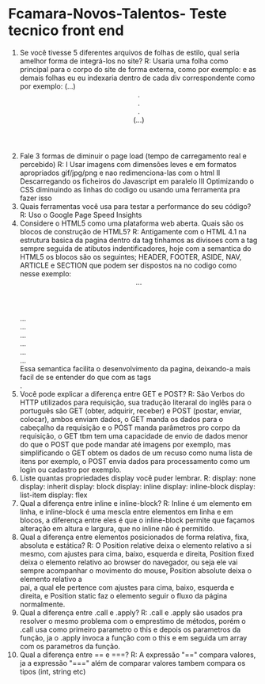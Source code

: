 # Fcamara-Novos-Talentos-                        Teste tecnico front end                                                                                                                                                                                                                                    
1) Se você tivesse 5 diferentes arquivos de folhas de estilo, qual seria amelhor forma de integrá-los no site?                                                                                                                                                                   R: Usaria uma folha como principal para o corpo do site de forma externa, como por exemplo:                                             <link rel="styesheet" type="text/css" href="../../../projeto/css/folha_1_principal.css"/>                                                e as demais folhas eu eu indexaria dentro de cada div correspondente como por exemplo:                                                   (...)                                                                                                                                   <header>                                                                                                                                    <link rel="stylesheet" type="text/css" href="../../../projeto/css/folha_2_header.css"/>                                                .                                                                                                                                       <aside>                                                                                                                                    <link rel="stylesheet" type="text/css" href="../../../projeto/css/folha_3_aside.css"/>                                                .                                                                                                                                       <article>                                                                                                                                  <link rel="stylesheet" type="text/css" href="../../../projeto/css/folha_4_article.css"/>                                              .                                                                                                                                       <nav>                                                                                                                                      <link rel="stylesheet" type="text/css" href="../../../projeto/css/folha_5_nav.css"/>                                                  (...)                                                                                                                                                                                                                                                                                          
2) Fale 3 formas de diminuir o page load (tempo de carregamento real e percebido)                                                                                                                                                                                                    R: I Usar imagens com dimensões leves e em formatos apropriados gif/jpg/png e nao redimenciona-las com o html                                II Descarregando os ficheiros do Javascript em paralelo                                                                                    III Optimizando o CSS diminuindo as linhas do codigo ou usando uma ferramenta pra fazer isso                                            
3) Quais ferramentas você usa para testar a performance do seu código?                                                                                                                                                                                                                R: Uso o Google Page Speed Insights                                                                                                                     
4) Considere o HTML5 como uma plataforma web aberta. Quais são os blocos de construção de HTML5?                                                                                                                                                                                R: Antigamente com o HTML 4.1 na estrutura basica da pagina dentro da tag <body></body>                                                 tinhamos as divisoes com a tag <div id="header"></div> sempre seguida de atibutos indentificadores,                                    hoje com a semantica do HTML5 os blocos são os seguintes; HEADER, FOOTER, ASIDE, NAV, ARTICLE e SECTION                                 que podem ser dispostos na no codigo como nesse exemplo:                                                                                 <!DOCTYPE html>                                                                                                                     <html>                                                                                                                                        <head>                                                                                                                                     <title>Teste Site</title>                                                                                                            </head>                                                                                                                                  <body>                                                                                                                                     <header>                                                                                                                                    <nav> ... </nav>                                                                                                                     </header>                                                                                                                               <aside>                                                                                                                                    <nav> ... </nav>                                                                                                                     </aside>                                                                                                                                 <section id="Musicas">                                                                                                                      <article id="Metalcore"> ... </article>                                                                                                  <article id="Deathmetal"> ... </article>                                                                                                <article id="Folkmetal"> ... </article>                                                                                                  <article id="Newmetal"> ... </article>                                                                                               </section>                                                                                                                               <section> ... </section>                                                                                                                 <footer>                                                                                                                                 </footer>                                                                                                                            </body>                                                                                                                         </html>                                                                                                                                  Essa semantica facilita o desenvolvimento da pagina, deixando-a mais facil de se entender do que com as tags <div>.                                      
5) Você pode explicar a diferença entre GET e POST?                                                                                                                                                                                                                              R: São Verbos do HTTP utilizados para requisição, sua tradução literaral do inglês para o português são                               GET (obter, adquirir, receber) e POST (postar, enviar, colocar), ambos enviam dados, o GET manda os dados                               para o cabeçalho da requisição e o POST manda parâmetros pro corpo da requisição, o GET tbm tem uma capacidade                           de envio de dados menor do que o POST que pode mandar até imagens por exemplo, mas simplificando o GET obtem                             os dados de um recuso como numa lista de itens por exemplo, o POST envia dados para processamento como um login                         ou cadastro por exemplo.                                                                                                                  
6) Liste quantas propriedades display você puder lembrar.                                                                                                                                                                                                                        R: display: none                                                                                                                            display: inherit                                                                                                                        display: block                                                                                                                          display: inline                                                                                                                          display: inline-block                                                                                                                    display: list-item                                                                                                                      display: flex                                                                                                                                                                                                                            
7) Qual a diferença entre inline e inline-block?                                                                                                                                                                                                                                  R: Inline é um elemento em linha, e inline-block é uma mescla entre elementos em linha e em blocos,                                      a diferença entre eles é que o inline-block permite que façamos alteração em altura e largura, que                                        no inline não é permitido.                                                                                                                
8) Qual a diferença entre elementos posicionados de forma relativa, fixa, absoluta e estática?                                                                                                                                                                                    R: O Position relative deixa o elemento relativo a si mesmo, com ajustes para cima, baixo, esquerda e direita,                              Position fixed deixa o elemento relativo ao browser do navegador, ou seja ele vai sempre acompanhar o movimento do mouse,                Position absolute deixa o elemento relativo a <Div> pai, a qual ele pertence com ajustes para cima, baixo, esquerda e direita,          e Position static faz o elemento seguir o fluxo da página normalmente.                                                                                                                                                                                                       
9) Qual a diferença entre .call e .apply?                                                                                                                                                                                                                                        R: .call e .apply são usados pra resolver o mesmo problema com o emprestimo de métodos, porém o .call usa como primeiro                 parametro o this e depois os parametros da função, ja o .apply invoca a função com o this e em seguida um array com os                   parametros da função.                                                                                                                             
10) Qual a diferença entre == e ===?                                                                                                                                                                                                                                              R: A expressão "==" compara valores, ja a expressão "===" além de comparar valores tambem compara os tipos (int, string etc)              
